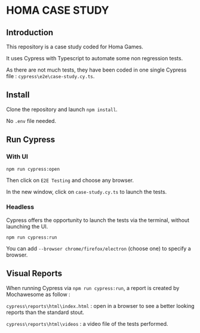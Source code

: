 # HOMA CASE STUDY

## Introduction

This repository is a case study coded for Homa Games.

It uses Cypress with Typescript to automate some non regression tests.

As there are not much tests, they have been coded in one single Cypress file : ```cypress\e2e\case-study.cy.ts```.

## Install

Clone the repository and launch ```npm install```.

No ```.env``` file needed.

## Run Cypress

### With UI

```npm run cypress:open```

Then click on ```E2E Testing``` and choose any browser.

In the new window, click on ```case-study.cy.ts``` to launch the tests.

### Headless

Cypress offers the opportunity to launch the tests via the terminal, without launching the UI.

```npm run cypress:run```

You can add ```--browser chrome/firefox/electron``` (choose one) to specify a browser.

## Visual Reports

When running Cypress via ```npm run cypress:run```, a report is created by Mochawesome as follow :

```cypress\reports\html\index.html``` : open in a browser to see a better looking reports than the standard stout.

```cypress\reports\html\videos``` : a video file of the tests performed.